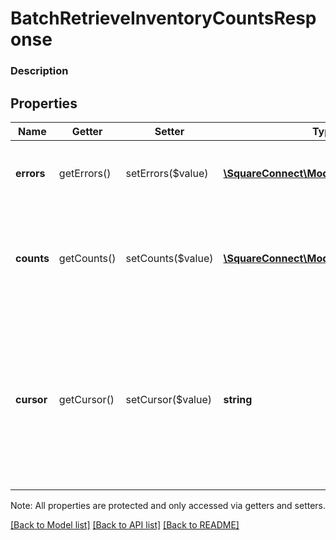 # BatchRetrieveInventoryCountsResponse

### Description



## Properties
Name | Getter | Setter | Type | Description | Notes
------------ | ------------- | ------------- | ------------- | ------------- | -------------
**errors** | getErrors() | setErrors($value) | [**\SquareConnect\Model\Error[]**](Error.md) | Any errors that occurred during the request. | [optional] 
**counts** | getCounts() | setCounts($value) | [**\SquareConnect\Model\InventoryCount[]**](InventoryCount.md) | The current calculated inventory counts for the requested objects and locations. | [optional] 
**cursor** | getCursor() | setCursor($value) | **string** | The pagination cursor to be used in a subsequent request. If unset, this is the final response.  See [Pagination](/basics/api101/pagination) for more information. | [optional] 

Note: All properties are protected and only accessed via getters and setters.

[[Back to Model list]](../../README.md#documentation-for-models) [[Back to API list]](../../README.md#documentation-for-api-endpoints) [[Back to README]](../../README.md)

